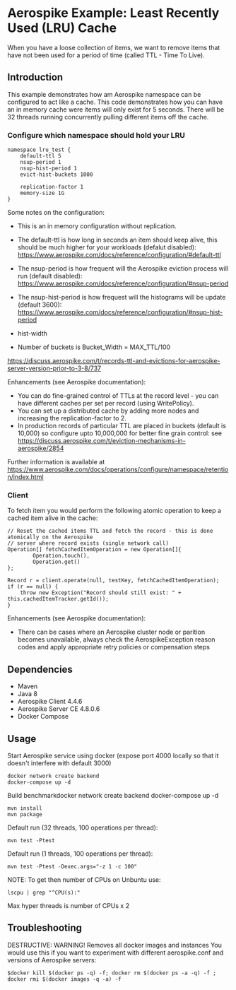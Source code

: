 # Aerospike Example: Least Recently Used (LRU) Cache
When you have a loose collection of items, we want to remove items that have not been used for a period of time (called TTL - Time To Live).

## Introduction
This example demonstrates how am Aerospike namespace can be configured to act like a cache. This code demonstrates how 
you can have an in memory cache were items will only exist for 5 seconds. There will be 32 threads running concurrently
pulling different items off the cache.

### Configure which namespace should hold your LRU
```
namespace lru_test {
    default-ttl 5
    nsup-period 1
    nsup-hist-period 1
    evict-hist-buckets 1000

	replication-factor 1
	memory-size 1G
}

```

Some notes on the configuration:
* This is an in memory configuration without replication.
* The default-ttl is how long in seconds an item should keep alive, this should be much higher for your workloads (defalut disabled): https://www.aerospike.com/docs/reference/configuration/#default-ttl
* The nsup-period is how frequent will the Aerospike eviction process will run (default disabled): https://www.aerospike.com/docs/reference/configuration/#nsup-period
* The nsup-hist-period is how frequest will the histograms will be update (default 3600): https://www.aerospike.com/docs/reference/configuration/#nsup-hist-period
* hist-width

* Number of buckets is Bucket_Width = MAX_TTL/100

https://discuss.aerospike.com/t/records-ttl-and-evictions-for-aerospike-server-version-prior-to-3-8/737

Enhancements (see Aerospike documentation):
* You can do fine-grained control of TTLs at the record level - you can have different caches per set per record (using WritePolicy).
* You can set up a distributed cache by adding more nodes and increasing the replication-factor to 2.
* In production records of particular TTL are placed in buckets (default is 10,000) so configure upto 10,000,000 for better fine grain control: see https://discuss.aerospike.com/t/eviction-mechanisms-in-aerospike/2854

Further information is available at https://www.aerospike.com/docs/operations/configure/namespace/retention/index.html

### Client
To fetch item you would perform the following atomic operation to keep a cached item alive in the cache:
```
// Reset the cached items TTL and fetch the record - this is done atomically on the Aerospike
// server where record exists (single network call)
Operation[] fetchCachedItemOperation = new Operation[]{
        Operation.touch(),
        Operation.get()
};

Record r = client.operate(null, testKey, fetchCachedItemOperation);
if (r == null) {
    throw new Exception("Record should still exist: " + this.cachedItemTracker.getId());
}
```
Enhancements (see Aerospike documentation):
* There can be cases where an Aerospike cluster node or parition becomes unavailable, always check the 
  AerospikeException reason codes and apply appropriate retry policies or compensation steps
  
## Dependencies
* Maven
* Java 8
* Aerospike Client 4.4.6
* Aerospike Server CE 4.8.0.6
* Docker Compose

## Usage
Start Aerospike service using docker (expose port 4000 locally so that it doesn't interfere with default 3000)
```
docker network create backend
docker-compose up -d
```
Build benchmarkdocker network create backend
docker-compose up -d
```
mvn install
mvn package
```
Default run (32 threads, 100 operations per thread):
```
mvn test -Ptest
```
Default run (1 threads, 100 operations per thread):
```
mvn test -Ptest -Dexec.args="-z 1 -c 100"
```
NOTE: To get then number of CPUs on Unbuntu use:
```
lscpu | grep "^CPU(s):"
```
Max hyper threads is number of CPUs x 2

## Troubleshooting
DESTRUCTIVE: WARNING! Removes all docker images and instances
You would use this if you want to experiment with different aerospike.conf and versions of Aerospike servers:
```
$docker kill $(docker ps -q) -f; docker rm $(docker ps -a -q) -f ; docker rmi $(docker images -q -a) -f
```
